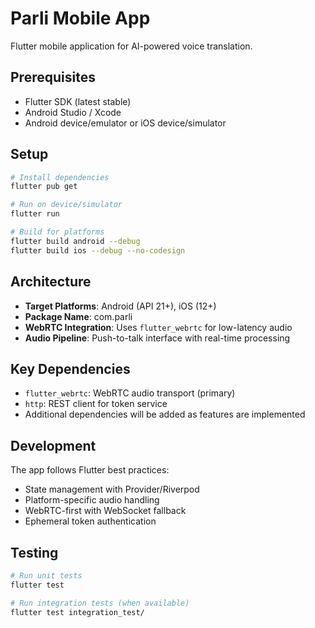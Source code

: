 # Parli Mobile App

Flutter mobile application for AI-powered voice translation.

## Prerequisites

- Flutter SDK (latest stable)
- Android Studio / Xcode
- Android device/emulator or iOS device/simulator

## Setup

```bash
# Install dependencies
flutter pub get

# Run on device/simulator
flutter run

# Build for platforms
flutter build android --debug
flutter build ios --debug --no-codesign
```

## Architecture

- **Target Platforms**: Android (API 21+), iOS (12+)
- **Package Name**: com.parli
- **WebRTC Integration**: Uses `flutter_webrtc` for low-latency audio
- **Audio Pipeline**: Push-to-talk interface with real-time processing

## Key Dependencies

- `flutter_webrtc`: WebRTC audio transport (primary)
- `http`: REST client for token service
- Additional dependencies will be added as features are implemented

## Development

The app follows Flutter best practices:
- State management with Provider/Riverpod
- Platform-specific audio handling
- WebRTC-first with WebSocket fallback
- Ephemeral token authentication

## Testing

```bash
# Run unit tests
flutter test

# Run integration tests (when available)
flutter test integration_test/
```
